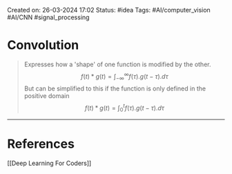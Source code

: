 Created on: 26-03-2024 17:02
Status: #idea
Tags: #AI/computer_vision #AI/CNN #signal_processing
# Convolution
> Expresses how a 'shape' of one function is modified by the other.
$$
f(t)*g(t)=\int_{-\infty}^{\infty} f(\tau).g(t-\tau).d\tau
$$
But can be simplified to this if the function is only defined in the positive domain
$$
f(t)*g(t)=\int_{0}^{t} f(\tau).g(t-\tau).d\tau
$$



-----------------
# References
[[Deep Learning For Coders]]